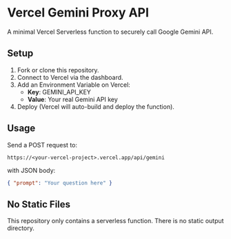 # Vercel Gemini Proxy API

A minimal Vercel Serverless function to securely call Google Gemini API.

## Setup

1. Fork or clone this repository.
2. Connect to Vercel via the dashboard.
3. Add an Environment Variable on Vercel:
   - **Key**: GEMINI_API_KEY
   - **Value**: Your real Gemini API key
4. Deploy (Vercel will auto-build and deploy the function).

## Usage

Send a POST request to:

```
https://<your-vercel-project>.vercel.app/api/gemini
```

with JSON body:
```json
{ "prompt": "Your question here" }
```

## No Static Files

This repository only contains a serverless function. There is no static output directory.
